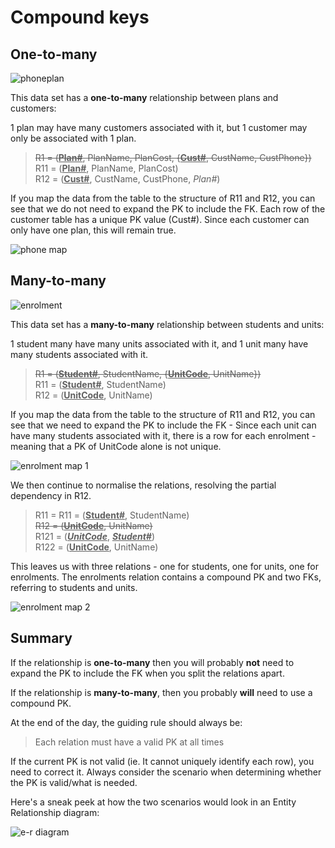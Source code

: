 # Compound keys

## One-to-many

![phoneplan](http://snag.gy/6e8mX.jpg)

This data set has a **one-to-many** relationship between plans and customers: 

1 plan may have many customers associated with it, but 1 customer may only be associated with 1 plan.

>~~R1 = (<ins>**Plan#**</ins>, PlanName, PlanCost, {<ins>**Cust#**</ins>, CustName, CustPhone})~~  
R11 = (<ins>**Plan#**</ins>, PlanName, PlanCost)  
R12 = (<ins>**Cust#**</ins>, CustName, CustPhone, *Plan#*)

If you map the data from the table to the structure of R11 and R12, you can see that we do not need to expand the PK to include the FK. Each row of the customer table has a unique PK value (Cust#). Since each customer can only have one plan, this will remain true.

![phone map](http://snag.gy/qiC5K.jpg)

## Many-to-many

![enrolment](http://snag.gy/i1qgG.jpg)

This data set has a **many-to-many** relationship between students and units: 

1 student many have many units associated with it, and 1 unit many have many students associated with it.

>~~R1 = (<ins>**Student#**</ins>, StudentName, {<ins>**UnitCode**</ins>, UnitName})~~  
R11 = (<ins>**Student#**</ins>, StudentName)  
R12 = (<ins>**UnitCode**</ins>, UnitName)

If you map the data from the table to the structure of R11 and R12, you can see that we need to expand the PK to include the FK - Since each unit can have many students associated with it, there is a row for each enrolment - meaning that a PK of UnitCode alone is not unique.

![enrolment map 1](http://snag.gy/DDB9u.jpg)

We then continue to normalise the relations, resolving the partial dependency in R12.

>R11 = R11 = (<ins>**Student#**</ins>, StudentName)  
~~R12 = (<ins>**UnitCode**</ins>, UnitName)~~  
R121 = (<ins>**_UnitCode_**</ins>, <ins>**_Student#_**</ins>)  
R122 = (<ins>**UnitCode**</ins>, UnitName)

This leaves us with three relations - one for students, one for units, one for enrolments. The enrolments relation contains a compound PK and two FKs, referring to students and units.

![enrolment map 2](http://snag.gy/ipnsE.jpg)

## Summary

If the relationship is **one-to-many** then you will probably **not** need to expand the PK to include the FK when you split the relations apart.

If the relationship is **many-to-many**, then you probably **will** need to use a compound PK.

At the end of the day, the guiding rule should always be:

>Each relation must have a valid PK at all times

If the current PK is not valid (ie. It cannot uniquely identify each row), you need to correct it. Always consider the scenario when determining whether the PK is valid/what is needed.

Here's a sneak peek at how the two scenarios would look in an Entity Relationship diagram:

![e-r diagram](http://snag.gy/f9NXp.jpg)